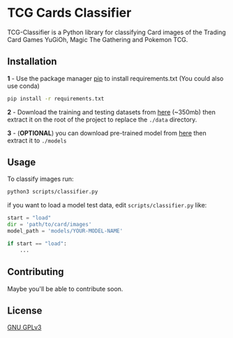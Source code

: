 # TCG Cards Classifier

TCG-Classifier is a Python library for classifying Card images of the Trading Card Games YuGiOh, Magic The Gathering and Pokemon TCG.

## Installation

**1** - Use the package manager [pip](https://pip.pypa.io/en/stable/) to install requirements.txt (You could also use conda)

```bash
pip install -r requirements.txt
```

**2** - Download the training and testing datasets from [here](https://drive.google.com/file/d/1pNeSXZDUwEY7E8KIYIG03qQsX6vMd62H/view?usp=sharing) (~350mb) then extract it on the root of the project to replace the `./data` directory.

**3** - (__OPTIONAL__) you can download pre-trained model from [here](https://drive.google.com/file/d/1KiZSRAA34yyuvxB0fCIvnHPYMtFU_PV6/view?usp=sharing) then extract it to `./models`

## Usage

To classify images run:

```bash
python3 scripts/classifier.py
```
if you want to load a model test data, edit `scripts/classifier.py` like:

```python
start = "load"
dir = 'path/to/card/images'
model_path = 'models/YOUR-MODEL-NAME'

if start == "load":
    ...
```

## Contributing
Maybe you'll be able to contribute soon.

## License
[GNU GPLv3](https://choosealicense.com/licenses/gpl-3.0/)
